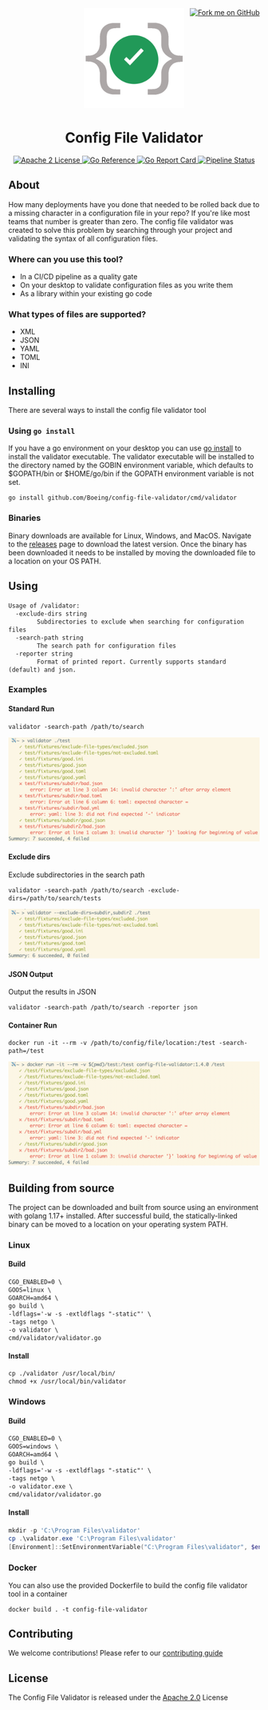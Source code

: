 <div align="center">
    <div style="width: 100%; text-align: center; position: relative;">
        <div style="display: inline-block;">
            <img src="./img/logo.png" width="200" height="200"/>
        </div>
        <div style="position: absolute; right: 0; top: 0">
            <a href="https://github.com/Boeing/config-file-validator">
                <img decoding="async" loading="lazy" width="149" height="149" 
                src="https://github.blog/wp-content/uploads/2008/12/forkme_right_red_aa0000.png?resize=149%2C149" 
                class="attachment-full size-full" alt="Fork me on GitHub" data-recalc-dims="1">
            </a>
        </div>
    </div>
    <div>
        <h1>Config File Validator</h1>
    </div>
</div>

<p align="center">
  <a href="https://opensource.org/licenses/Apache-2.0">
  <img src="https://img.shields.io/badge/License-Apache_2.0-blue.svg" alt="Apache 2 License">
  </a>

  <a href="https://pkg.go.dev/github.com/Boeing/config-file-validator">
  <img src="https://pkg.go.dev/badge/github.com/Boeing/config-file-validator.svg" alt="Go Reference">
  </a>

  <a href="https://goreportcard.com/report/github.com/Boeing/config-file-validator">
  <img src="https://goreportcard.com/badge/github.com/Boeing/config-file-validator" alt="Go Report Card">
  </a>

  <a href="https://github.com/boeing/config-file-validator/actions/workflows/go.yml">
  <img src="https://github.com/boeing/config-file-validator/actions/workflows/go.yml/badge.svg" alt="Pipeline Status">
  </a>
</p>

## About
How many deployments have you done that needed to be rolled back due to a missing character in a configuration file in your repo? If you're like most teams that number is greater than zero. The config file validator was created to solve this problem by searching through your project and validating the syntax of all configuration files. 

### Where can you use this tool?
* In a CI/CD pipeline as a quality gate
* On your desktop to validate configuration files as you write them
* As a library within your existing go code

### What types of files are supported?
* XML
* JSON
* YAML
* TOML
* INI

## Installing
There are several ways to install the config file validator tool

### Using `go install`
If you have a go environment on your desktop you can use [go install](https://go.dev/doc/go-get-install-deprecation) to install the validator executable. The validator executable will be installed to the directory named by the GOBIN environment variable, which defaults to $GOPATH/bin or $HOME/go/bin if the GOPATH environment variable is not set.

```
go install github.com/Boeing/config-file-validator/cmd/validator
```

### Binaries
Binary downloads are available for Linux, Windows, and MacOS. Navigate to the [releases](https://github.com/Boeing/config-file-validator/releases) page to download the latest version. Once the binary has been downloaded it needs to be installed by moving the downloaded file to a location on your OS PATH.

## Using
```
Usage of /validator:
  -exclude-dirs string
    	Subdirectories to exclude when searching for configuration files
  -search-path string
    	The search path for configuration files
  -reporter string
		Format of printed report. Currently supports standard (default) and json.
```

### Examples
#### Standard Run
```
validator -search-path /path/to/search
```

![Standard Run](./img/standard_run.png)

#### Exclude dirs
Exclude subdirectories in the search path

```
validator -search-path /path/to/search -exclude-dirs=/path/to/search/tests
```

![Exclude Dirs Run](./img/exclude_dirs.png)

#### JSON Output
Output the results in JSON

```
validator -search-path /path/to/search -reporter json
```

#### Container Run
```
docker run -it --rm -v /path/to/config/file/location:/test -search-path=/test
```

![Standard Run](./img/docker_run.png)

## Building from source
The project can be downloaded and built from source using an environment with golang 1.17+ installed. After successful build, the statically-linked binary can be moved to a location on your operating system PATH.

### Linux
#### Build
```
CGO_ENABLED=0 \
GOOS=linux \
GOARCH=amd64 \
go build \
-ldflags='-w -s -extldflags "-static"' \
-tags netgo \
-o validator \
cmd/validator/validator.go
```

#### Install
```
cp ./validator /usr/local/bin/
chmod +x /usr/local/bin/validator
```

### Windows
#### Build
```
CGO_ENABLED=0 \
GOOS=windows \
GOARCH=amd64 \
go build \
-ldflags='-w -s -extldflags "-static"' \
-tags netgo \
-o validator.exe \
cmd/validator/validator.go
```

#### Install
```powershell
mkdir -p 'C:\Program Files\validator'
cp .\validator.exe 'C:\Program Files\validator'
[Environment]::SetEnvironmentVariable("C:\Program Files\validator", $env:Path, [System.EnvironmentVariableTarget]::Machine)
```

### Docker
You can also use the provided Dockerfile to build the config file validator tool in a container

```
docker build . -t config-file-validator
```

## Contributing
We welcome contributions! Please refer to our [contributing guide](/CONTRIBUTING.md)

## License
The Config File Validator is released under the [Apache 2.0](/LICENSE) License
